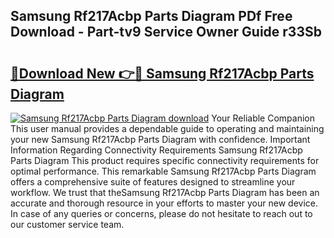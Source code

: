 ## Samsung Rf217Acbp Parts Diagram PDf Free Download - Part-tv9 Service Owner Guide r33Sb

# <h2><a href="http://dfkxmc.blite.top/?on=Samsung+Rf217Acbp+Parts+Diagram">🔗Download New 👉🔴 Samsung Rf217Acbp Parts Diagram</a></h2>

[![Samsung Rf217Acbp Parts Diagram download](https://i.imgur.com/lujVjoI.png)](http://dfkxmc.blite.top/?on=Samsung+Rf217Acbp+Parts+Diagram)
Your Reliable Companion This user manual provides a dependable guide to operating and maintaining your new Samsung Rf217Acbp Parts Diagram with confidence. Important Information Regarding Connectivity Requirements Samsung Rf217Acbp Parts Diagram This product requires specific connectivity requirements for optimal performance. This remarkable Samsung Rf217Acbp Parts Diagram offers a comprehensive suite of features designed to streamline your workflow. We trust that theSamsung Rf217Acbp Parts Diagram has been an accurate and thorough resource in your efforts to master your new device. In case of any queries or concerns, please do not hesitate to reach out to our customer service team.
